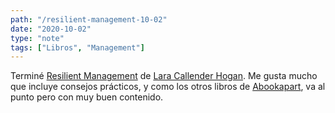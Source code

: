 ```yaml
---
path: "/resilient-management-10-02"
date: "2020-10-02"
type: "note"
tags: ["Libros", "Management"]
---
```


Terminé [Resilient Management](/note/resilient-management-09-19) de [Lara Callender Hogan](https://larahogan.me/). Me gusta mucho que incluye consejos prácticos, y como los otros libros de [Abookapart](https://abookapart.com/), va al punto pero con muy buen contenido.
